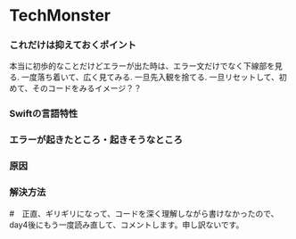 # TechMonster
### これだけは抑えておくポイント  <br>
本当に初歩的なことだけどエラーが出た時は、エラー文だけでなく下線部を見る. 一度落ち着いて、広く見てみる. 一旦先入観を捨てる. 一旦リセットして、初めて、そのコードをみるイメージ？？　　<br>

### Swiftの⾔語特性  <br>

### エラーが起きたところ・起きそうなところ <br>


### 原因  <br>


### 解決⽅法


#　正直、ギリギリになって、コードを深く理解しながら書けなかったので、day4後にもう一度読み直して、コメントします。申し訳ないです。
